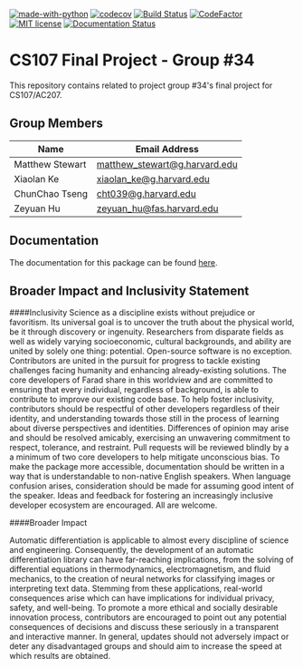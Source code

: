 [![made-with-python](https://img.shields.io/badge/Made%20with-Python-1f425f.svg)](https://www.python.org/)
[![codecov](https://codecov.io/gh/The-Pyoneers/cs107-FinalProject/branch/master/graph/badge.svg?token=39UVNMQOKM)](undefined)
[![Build Status](https://travis-ci.com/The-Pyoneers/cs107-FinalProject.svg?token=Z9452YnmcP3jWAp8j3PV&branch=master)](https://travis-ci.com/The-Pyoneers/cs107-FinalProject)
[![CodeFactor](https://www.codefactor.io/repository/github/the-pyoneers/cs107-finalproject/badge?s=77ef071f20ab3df40d005769dc667aad2a60495e)](https://www.codefactor.io/repository/github/the-pyoneers/cs107-finalproject)
[![MIT license](https://img.shields.io/badge/License-MIT-blue.svg)](https://lbesson.mit-license.org/)
[![Documentation Status](https://readthedocs.org/projects/farad/badge/?version=latest)](https://farad.readthedocs.io/en/latest/?badge=latest)

# CS107 Final Project - Group #34

This repository contains related to project group #34's final project for CS107/AC207.

## Group Members

|      **Name**        |       **Email Address**       |
| -------------------- | ----------------------------- |
| Matthew Stewart      | matthew_stewart@g.harvard.edu |
| Xiaolan Ke           | xiaolan_ke@g.harvard.edu      |
| ChunChao Tseng       | cht039@g.harvard.edu          |
| Zeyuan Hu            | zeyuan_hu@fas.harvard.edu     |

## Documentation

The documentation for this package can be found [here](https://farad.readthedocs.io/en/latest/index.html#).


## Broader Impact and Inclusivity Statement

####Inclusivity
Science as a discipline exists without prejudice or favoritism. Its universal goal is to uncover the truth about the physical world, be it through discovery or ingenuity. Researchers from disparate fields as well as widely varying socioeconomic, cultural backgrounds, and ability are united by solely one thing: potential. Open-source software is no exception. Contributors are united in the pursuit for progress to tackle existing challenges facing humanity and enhancing already-existing solutions. The core developers of Farad share in this worldview and are committed to ensuring that every individual, regardless of background, is able to contribute to improve our existing code base. To help foster inclusivity, contributors should be respectful of other developers regardless of their identity, and understanding towards those still in the process of learning about diverse perspectives and identities. Differences of opinion may arise and should be resolved amicably, exercising an unwavering commitment to respect, tolerance, and restraint. Pull requests will be reviewed blindly by a a minimum of two core developers to help mitigate unconscious bias. To make the package more accessible, documentation should be written in a way that is understandable to non-native English speakers. When language confusion arises, consideration should be made for assuming good intent of the speaker. Ideas and feedback for fostering an increasingly inclusive developer ecosystem are encouraged. All are welcome.

####Broader Impact 

Automatic differentiation is applicable to almost every discipline of science and engineering. Consequently, the development of an automatic differentiation library can have far-reaching implications, from the solving of differential equations in thermodynamics, electromagnetism, and fluid mechanics, to the creation of neural networks for classifying images or interpreting text data. Stemming from these applications, real-world consequences arise which can have implications for individual privacy, safety, and well-being. To promote a more ethical and socially desirable innovation process, contributors are encouraged to point out any potential consequences of decisions and discuss these seriously in a transparent and interactive manner. In general, updates should not adversely impact or deter any disadvantaged groups and should aim to increase the speed at which results are obtained.